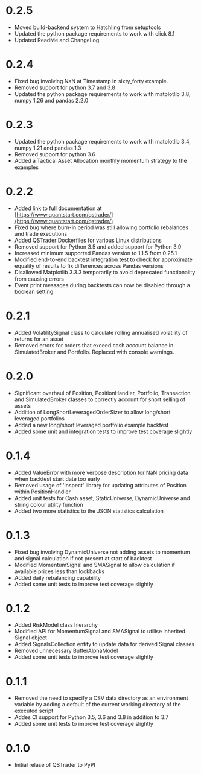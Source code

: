 # 0.2.5

* Moved build-backend system to Hatchling from setuptools
* Updated the python package requirements to work with click 8.1
* Updated ReadMe and ChangeLog.

# 0.2.4

* Fixed bug involving NaN at Timestamp in sixty_forty example.
* Removed support for python 3.7 and 3.8
* Updated the python package requirements to work with matplotlib 3.8, numpy 1.26 and pandas 2.2.0

# 0.2.3

* Updated the python package requirements to work with matplotlib 3.4, numpy 1.21 and pandas 1.3
* Removed support for python 3.6
* Added a Tactical Asset Allocation monthly momentum strategy to the examples

# 0.2.2

* Added link to full documentation at [https://www.quantstart.com/qstrader/](https://www.quantstart.com/qstrader/)
* Fixed bug where burn-in period was still allowing portfolio rebalances and trade executions
* Added QSTrader Dockerfiles for various Linux distributions
* Removed support for Python 3.5 and added support for Python 3.9
* Increased minimum supported Pandas version to 1.1.5 from 0.25.1
* Modified end-to-end backtest integration test to check for approximate equality of results to fix differences across Pandas versions
* Disallowed Matplotlib 3.3.3 temporarily to avoid deprecated functionality from causing errors
* Event print messages during backtests can now be disabled through a boolean setting

# 0.2.1

* Added VolatilitySignal class to calculate rolling annualised volatility of returns for an asset
* Removed errors for orders that exceed cash account balance in SimulatedBroker and Portfolio. Replaced with console warnings.

# 0.2.0

* Significant overhaul of Position, PositionHandler, Portfolio, Transaction and SimulatedBroker classes to correctly account for short selling of assets
* Addition of LongShortLeveragedOrderSizer to allow long/short leveraged portfolios
* Added a new long/short leveraged portfolio example backtest
* Added some unit and integration tests to improve test coverage slightly

# 0.1.4

* Added ValueError with more verbose description for NaN pricing data when backtest start date too early
* Removed usage of 'inspect' library for updating attributes of Position within PositionHandler
* Added unit tests for Cash asset, StaticUniverse, DynamicUniverse and string colour utility function
* Added two more statistics to the JSON statistics calculation

# 0.1.3

* Fixed bug involving DynamicUniverse not adding assets to momentum and signal calculation if not present at start of backtest
* Modified MomentumSignal and SMASignal to allow calculation if available prices less than lookbacks
* Added daily rebalancing capability
* Added some unit tests to improve test coverage slightly

# 0.1.2

* Added RiskModel class hierarchy
* Modified API for MomentumSignal and SMASignal to utilise inherited Signal object
* Added SignalsCollection entity to update data for derived Signal classes
* Removed unnecessary BufferAlphaModel
* Added some unit tests to improve test coverage slightly

# 0.1.1

* Removed the need to specify a CSV data directory as an environment variable by adding a default of the current working directory of the executed script
* Addes CI support for Python 3.5, 3.6 and 3.8 in addition to 3.7
* Added some unit tests to improve test coverage slightly

# 0.1.0

* Initial relase of QSTrader to PyPI
